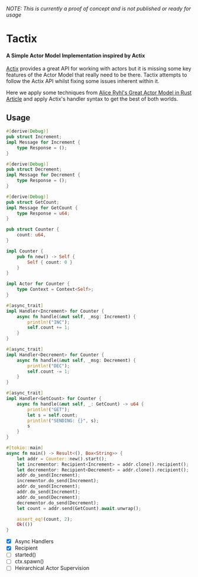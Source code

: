 _NOTE: This is currently a proof of concept and is not published or ready for usage_

# Tactix

#### A Simple Actor Model Implementation inspired by Actix

[Actix](https://github.com/actix/actix) provides a great API for working with actors but it is missing some key features of the Actor Model that really need to be there. Tactix attempts to follow the Actix API whilst fixing some issues inherent within it.

Here we apply some techniques from [Alice Ryhl's Great Actor Model in Rust Article](https://ryhl.io/blog/actors-with-tokio/) and apply Actix's handler syntax to get the best of both worlds.

## Usage

```rust
#[derive(Debug)]
pub struct Increment;
impl Message for Increment {
    type Response = ();
}

#[derive(Debug)]
pub struct Decrement;
impl Message for Decrement {
    type Response = ();
}

#[derive(Debug)]
pub struct GetCount;
impl Message for GetCount {
    type Response = u64;
}

pub struct Counter {
    count: u64,
}

impl Counter {
    pub fn new() -> Self {
        Self { count: 0 }
    }
}

impl Actor for Counter {
    type Context = Context<Self>;
}

#[async_trait]
impl Handler<Increment> for Counter {
    async fn handle(&mut self, _msg: Increment) {
        println!("INC");
        self.count += 1;
    }
}

#[async_trait]
impl Handler<Decrement> for Counter {
    async fn handle(&mut self, _msg: Decrement) {
        println!("DEC");
        self.count -= 1;
    }
}

#[async_trait]
impl Handler<GetCount> for Counter {
    async fn handle(&mut self, _: GetCount) -> u64 {
        println!("GET");
        let s = self.count;
        println!("SENDING: {}", s);
        s
    }
}

#[tokio::main]
async fn main() -> Result<(), Box<String>> {
    let addr = Counter::new().start();
    let incrementor: Recipient<Increment> = addr.clone().recipient();
    let decrementor: Recipient<Decrement> = addr.clone().recipient();
    addr.do_send(Increment);
    incrementor.do_send(Increment);
    addr.do_send(Increment);
    addr.do_send(Increment);
    addr.do_send(Decrement);
    decrementor.do_send(Decrement);
    let count = addr.send(GetCount).await.unwrap();

    assert_eq!(count, 2);
    Ok(())
}
```



- [x] Async Handlers
- [x] Recipient
- [ ] started()
- [ ] ctx.spawn()
- [ ] Heirarchical Actor Supervision
